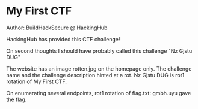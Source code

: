 # My First CTF
Author: BuildHackSecure @ HackingHub

HackingHub has provided this CTF challenge!

On second thoughts I should have probably called this challenge "Nz Gjstu DUG"


The website has an image rotten.jpg on the homepage only.
The challenge name and the challenge description hinted at a rot. Nz Gjstu DUG is rot1 rotation of My First CTF.

On enumerating several endpoints, rot1 rotation of flag.txt: gmbh.uyu gave the flag.